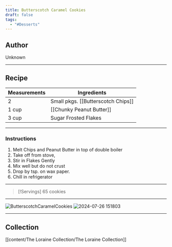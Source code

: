 ```yaml
---
title: Butterscotch Caramel Cookies
draft: false
tags:
  - "#Desserts"
---
```

## Author
Unknown
___
## Recipe

| Measurements | Ingredients                        |
| :----------- | ---------------------------------- |
| 2            | Small pkgs. [[Butterscotch Chips]] |
| 1 cup        | [[Chunky Peanut Butter]]           |
| 3 cup        | Sugar Frosted Flakes               |
___
### Instructions
1. Melt Chips and Peanut Butter in top of double boiler
2. Take off from stove,
3. Stir in Flakes Gently
4. Mix well but do not crust
5. Drop by tsp. on wax paper.
6. Chill in refrigerator
___
>[!Servings]
>65 cookies

___
![ButterscotchCaramelCookies](/The%20Loraine%20Collection/Desserts/Assets/ButterscotchCaramelCookies.jpg)
![2024-07-26 151803](/The%20Loraine%20Collection/Desserts/Assets/2024-07-26_151803.jpg)
___
## Collection
[[content/The Loraine Collection/The Loraine Collection]]